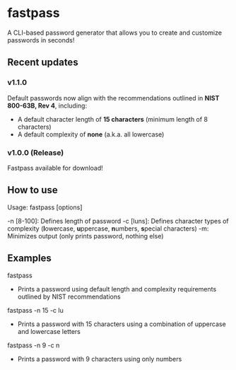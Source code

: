 # fastpass
A CLI-based password generator that allows you to create and customize passwords in seconds!

## Recent updates

### v1.1.0

Default passwords now align with the recommendations outlined in **NIST 800-63B, Rev 4**, including:
- A default character length of **15 characters** (minimum length of 8 characters)
- A default complexity of **none** (a.k.a. all lowercase)

### v1.0.0 (Release)

Fastpass available for download!

## How to use

Usage: fastpass [options]

-n [8-100]: Defines length of password
-c [luns]: Defines character types of complexity (**l**owercase, **u**ppercase, **n**umbers, **s**pecial characters)
-m: Minimizes output (only prints password, nothing else)

## Examples

fastpass
- Prints a password using default length and complexity requirements outlined by NIST recommendations

fastpass -n 15 -c lu
- Prints a password with 15 characters using a combination of uppercase and lowercase letters

fastpass -n 9 -c n
- Prints a password with 9 characters using only numbers
